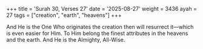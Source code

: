 +++
title = 'Surah 30, Verses 27'
date = '2025-08-27'
weight = 3436
ayah = 27
tags = ["creation", "earth", "heavens"]
+++

And He is the One Who originates the creation then will resurrect it—which is even easier for Him. To Him belong the finest attributes in the heavens and the earth. And He is the Almighty, All-Wise.